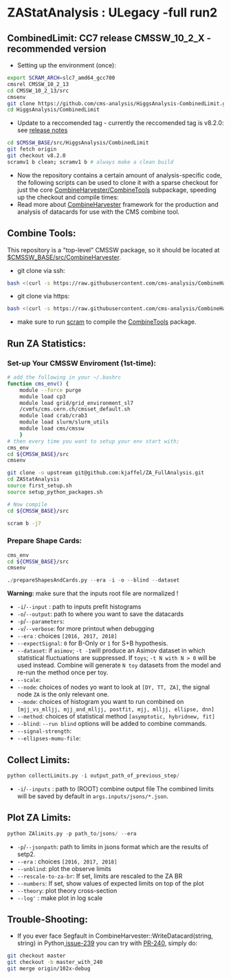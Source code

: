 # ZAStatAnalysis : ULegacy -full run2 
## CombinedLimit: CC7 release CMSSW_10_2_X - recommended version
- Setting up the environment (once):
```bash
export SCRAM_ARCH=slc7_amd64_gcc700
cmsrel CMSSW_10_2_13
cd CMSSW_10_2_13/src
cmsenv
git clone https://github.com/cms-analysis/HiggsAnalysis-CombinedLimit.git HiggsAnalysis/CombinedLimit
cd HiggsAnalysis/CombinedLimit
```
- Update to a reccomended tag - currently the reccomended tag is v8.2.0: see [release notes](https://github.com/cms-analysis/HiggsAnalysis-CombinedLimit/releases/tag/v8.2.0)

```bash
cd $CMSSW_BASE/src/HiggsAnalysis/CombinedLimit
git fetch origin
git checkout v8.2.0
scramv1 b clean; scramv1 b # always make a clean build
```
- Now the repository contains a certain amount of analysis-specific code, the following scripts can be used to clone it with a sparse checkout for just the core [CombineHarvester/CombineTools](https://github.com/cms-analysis/CombineHarvester/tree/master/CombineTools) subpackage, speeding up the checkout and compile times:
- Read more about [CombineHarvester](http://cms-analysis.github.io/CombineHarvester/) framework for the production and analysis of datacards for use with the CMS combine tool. 

## Combine Tools:
This repository is a "top-level" CMSSW package, so it should be located at [$CMSSW_BASE/src/CombineHarvester](https://cms-analysis.github.io/CombineHarvester/index.html#getting-started). 
- git clone via ssh:
```bash
bash <(curl -s https://raw.githubusercontent.com/cms-analysis/CombineHarvester/master/CombineTools/scripts/sparse-checkout-ssh.sh)
```
- git clone via https:
```bash
bash <(curl -s https://raw.githubusercontent.com/cms-analysis/CombineHarvester/master/CombineTools/scripts/sparse-checkout-https.sh)
```
- make sure to run [scram]() to compile the [CombineTools]() package.
## Run ZA Statistics:
### Set-up Your CMSSW Enviroment (1st-time):
```bash
# add the following in your ~/.bashrc
function cms_env() {
    module --force purge
    module load cp3
    module load grid/grid_environment_sl7
    /cvmfs/cms.cern.ch/cmsset_default.sh
    module load crab/crab3
    module load slurm/slurm_utils
    module load cms/cmssw
    }
# then every time you want to setup your env start with;
cms_env
cd ${CMSSW_BASE}/src
cmsenv
```
```bash
git clone -o upstream git@github.com:kjaffel/ZA_FullAnalysis.git
cd ZAStatAnalysis
source first_setup.sh
source setup_python_packages.sh

# Now compile
cd ${CMSSW_BASE}/src

scram b -j7
```
###  Prepare Shape Cards:
```bash
cms_env
cd ${CMSSW_BASE}/src
cmsenv
```
```python
./prepareShapesAndCards.py --era -i -o --blind --dataset 
```
**Warning:** make sure that the inputs root file are normalized !
- ``-i``/``--input`` : path to inputs prefit histograms
- ``-o``/``--output``: path to where you want to save the datacards 
- ``-p``/``--parameters``: 
- ``-v``/``--verbose``: for more printout when debugging
- ``--era`` : choices ``[2016, 2017, 2018]``
- ``--expectSignal``: ``0`` for B-Only or ``1`` for S+B hypothesis.
- ``--dataset``: if ``asimov``; ``-t -1``will produce an Asimov dataset in which statistical fluctuations are suppressed. If ``toys``; ``-t N with N > 0`` will be used instead. Combine will generate ``N toy`` datasets from the model and re-run the method once per toy.
- ``--scale``: 
- ``--node``: choices of nodes yo want to look at ``[DY, TT, ZA]``, the signal node ``ZA`` is the only relevant one.
- ``--mode``: choices of histogram you want to run combined on ``[mjj_vs_mlljj, mjj_and_mlljj, postfit, mjj, mlljj, ellipse, dnn]``
- ``--method``: choices of statistical method ``[asymptotic, hybridnew, fit]``
- ``--blind``: ``--run blind`` options will be added to combine commands.
- ``--signal-strength``:
- ``--ellipses-mumu-file``:

## Collect Limits:
```python
python collectLimits.py -i output_path_of_previous_step/
```
- ``-i``/``--inputs`` : path to (ROOT) combine output file
The combined limits will be saved by default in ``args.inputs/jsons/*.json``.

## Plot ZA Limits:
```python
python ZAlimits.py -p path_to/jsons/ --era
```
- ``-p``/``--jsonpath``: path to limits in jsons format which are the results of setp2.
- ``--era`` : choices ``[2016, 2017, 2018]``
- ``--unblind``: plot the observe limits
- ``--rescale-to-za-br``: If set, limits are rescaled to the ZA BR
- ``--numbers``: If set, show values of expected limits on top of the plot
- ``--theory``: plot theory cross-section
- ``--log'`` : make plot in log scale 

## Trouble-Shooting:
- If you ever face Segfault in CombineHarvester::WriteDatacard(string, string) in Python[ issue-239](https://github.com/cms-analysis/CombineHarvester/issues/239) you can try with [PR-240](https://github.com/cms-analysis/CombineHarvester/pull/240), simply do:
```bash
git checkout master
git checkout -b master_with_240
git merge origin/102x-debug
```
